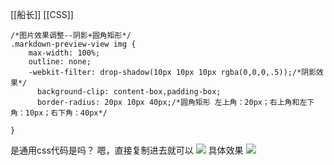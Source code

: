 [[船长]] [[CSS]]

```
/*图片效果调整--阴影+圆角矩形*/
.markdown-preview-view img {
    max-width: 100%;
    outline: none;
	-webkit-filter: drop-shadow(10px 10px 10px rgba(0,0,0,.5));/*阴影效果*/
	  background-clip: content-box,padding-box;
	  border-radius: 20px 10px 40px;/*圆角矩形 左上角：20px；右上角和左下角：10px；右下角：40px*/
                
}
```
是通用css代码是吗？
嗯，直接复制进去就可以
![](https://gitee.com/cyddgi/picture-store/raw/master/img/20200912193458.png)
具体效果
![](https://gitee.com/cyddgi/picture-store/raw/master/img/20200912193341.jpg)

